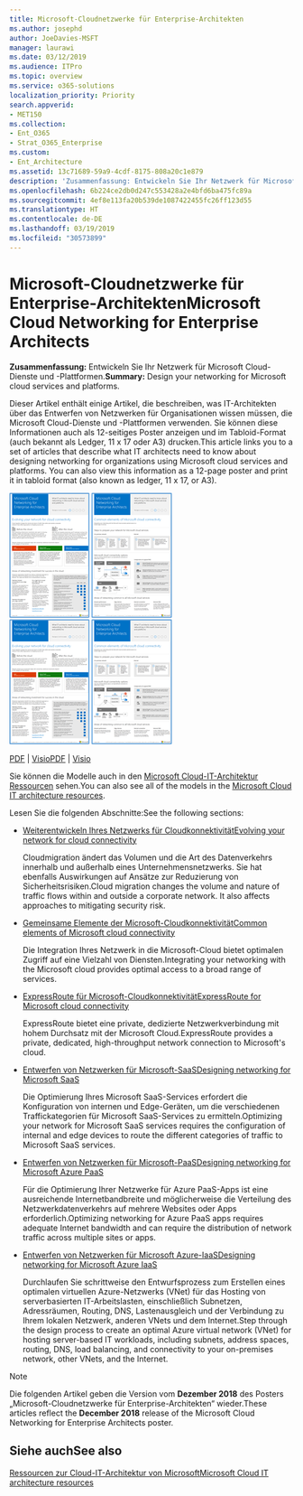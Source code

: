 ```yaml
---
title: Microsoft-Cloudnetzwerke für Enterprise-Architekten
ms.author: josephd
author: JoeDavies-MSFT
manager: laurawi
ms.date: 03/12/2019
ms.audience: ITPro
ms.topic: overview
ms.service: o365-solutions
localization_priority: Priority
search.appverid:
- MET150
ms.collection:
- Ent_O365
- Strat_O365_Enterprise
ms.custom:
- Ent_Architecture
ms.assetid: 13c71689-59a9-4cdf-8175-808a20c1e879
description: 'Zusammenfassung: Entwickeln Sie Ihr Netzwerk für Microsoft Cloud-Dienste und -Plattformen.'
ms.openlocfilehash: 6b224ce2db0d247c553428a2e4bfd6ba475fc89a
ms.sourcegitcommit: 4ef8e113fa20b539de1087422455fc26ff123d55
ms.translationtype: HT
ms.contentlocale: de-DE
ms.lasthandoff: 03/19/2019
ms.locfileid: "30573899"
---
```

# <a name="microsoft-cloud-networking-for-enterprise-architects"></a><span data-ttu-id="8287c-103">Microsoft-Cloudnetzwerke für Enterprise-Architekten</span><span class="sxs-lookup"><span data-stu-id="8287c-103">Microsoft Cloud Networking for Enterprise Architects</span></span>

 <span data-ttu-id="8287c-104">**Zusammenfassung:** Entwickeln Sie Ihr Netzwerk für Microsoft Cloud-Dienste und -Plattformen.</span><span class="sxs-lookup"><span data-stu-id="8287c-104">**Summary:** Design your networking for Microsoft cloud services and platforms.</span></span>
  
<span data-ttu-id="8287c-p101">Dieser Artikel enthält einige Artikel, die beschreiben, was IT-Architekten über das Entwerfen von Netzwerken für Organisationen wissen müssen, die Microsoft Cloud-Dienste und -Plattformen verwenden. Sie können diese Informationen auch als 12-seitiges Poster anzeigen und im Tabloid-Format (auch bekannt als Ledger, 11 x 17 oder A3) drucken.</span><span class="sxs-lookup"><span data-stu-id="8287c-p101">This article links you to a set of articles that describe what IT architects need to know about designing networking for organizations using Microsoft cloud services and platforms. You can also view this information as a 12-page poster and print it in tabloid format (also known as ledger, 11 x 17, or A3).</span></span>
  
<span data-ttu-id="8287c-107">[![Miniaturbild für Microsoft-Cloud-Netzwerkmodell](media/95e8ab6a-b4d0-4836-acc1-b0b77ebf46e6.png)  
](https://go.microsoft.com/fwlink/p/?linkid=842073)</span><span class="sxs-lookup"><span data-stu-id="8287c-107">[![Thumb image for Microsoft cloud networking model](media/95e8ab6a-b4d0-4836-acc1-b0b77ebf46e6.png)  
](https://go.microsoft.com/fwlink/p/?linkid=842073)</span></span>
  
<span data-ttu-id="8287c-108">[PDF](https://go.microsoft.com/fwlink/p/?linkid=842073) | [Visio](https://go.microsoft.com/fwlink/p/?linkid=842074)</span><span class="sxs-lookup"><span data-stu-id="8287c-108">[PDF](https://go.microsoft.com/fwlink/p/?linkid=842073) | [Visio](https://go.microsoft.com/fwlink/p/?linkid=842074)</span></span>
  
<span data-ttu-id="8287c-109">Sie können die Modelle auch in den [Microsoft Cloud-IT-Architektur Ressourcen](microsoft-cloud-it-architecture-resources.md) sehen.</span><span class="sxs-lookup"><span data-stu-id="8287c-109">You can also see all of the models in the [Microsoft Cloud IT architecture resources](microsoft-cloud-it-architecture-resources.md).</span></span>
  
<span data-ttu-id="8287c-110">Lesen Sie die folgenden Abschnitte:</span><span class="sxs-lookup"><span data-stu-id="8287c-110">See the following sections:</span></span>
  
- [<span data-ttu-id="8287c-111">Weiterentwickeln Ihres Netzwerks für Cloudkonnektivität</span><span class="sxs-lookup"><span data-stu-id="8287c-111">Evolving your network for cloud connectivity</span></span>](evolving-your-network-for-cloud-connectivity.md)
    
    <span data-ttu-id="8287c-p102">Cloudmigration ändert das Volumen und die Art des Datenverkehrs innerhalb und außerhalb eines Unternehmensnetzwerks. Sie hat ebenfalls Auswirkungen auf Ansätze zur Reduzierung von Sicherheitsrisiken.</span><span class="sxs-lookup"><span data-stu-id="8287c-p102">Cloud migration changes the volume and nature of traffic flows within and outside a corporate network. It also affects approaches to mitigating security risk.</span></span>
    
- [<span data-ttu-id="8287c-114">Gemeinsame Elemente der Microsoft-Cloudkonnektivität</span><span class="sxs-lookup"><span data-stu-id="8287c-114">Common elements of Microsoft cloud connectivity</span></span>](common-elements-of-microsoft-cloud-connectivity.md)
    
    <span data-ttu-id="8287c-115">Die Integration Ihres Netzwerk in die Microsoft-Cloud bietet optimalen Zugriff auf eine Vielzahl von Diensten.</span><span class="sxs-lookup"><span data-stu-id="8287c-115">Integrating your networking with the Microsoft cloud provides optimal access to a broad range of services.</span></span>
    
- [<span data-ttu-id="8287c-116">ExpressRoute für Microsoft-Cloudkonnektivität</span><span class="sxs-lookup"><span data-stu-id="8287c-116">ExpressRoute for Microsoft cloud connectivity</span></span>](expressroute-for-microsoft-cloud-connectivity.md)
    
    <span data-ttu-id="8287c-117">ExpressRoute bietet eine private, dedizierte Netzwerkverbindung mit hohem Durchsatz mit der Microsoft Cloud.</span><span class="sxs-lookup"><span data-stu-id="8287c-117">ExpressRoute provides a private, dedicated, high-throughput network connection to Microsoft's cloud.</span></span>
    
- [<span data-ttu-id="8287c-118">Entwerfen von Netzwerken für Microsoft-SaaS</span><span class="sxs-lookup"><span data-stu-id="8287c-118">Designing networking for Microsoft SaaS</span></span>](designing-networking-for-microsoft-saas.md)
    
    <span data-ttu-id="8287c-119">Die Optimierung Ihres Microsoft SaaS-Services erfordert die Konfiguration von internen und Edge-Geräten, um die verschiedenen Traffickategorien für Microsoft SaaS-Services zu ermitteln.</span><span class="sxs-lookup"><span data-stu-id="8287c-119">Optimizing your network for Microsoft SaaS services requires the configuration of internal and edge devices to route the different categories of traffic to Microsoft SaaS services.</span></span>
    
- [<span data-ttu-id="8287c-120">Entwerfen von Netzwerken für Microsoft-PaaS</span><span class="sxs-lookup"><span data-stu-id="8287c-120">Designing networking for Microsoft Azure PaaS</span></span>](designing-networking-for-microsoft-azure-paas.md)
    
    <span data-ttu-id="8287c-121">Für die Optimierung Ihrer Netzwerke für Azure PaaS-Apps ist eine ausreichende Internetbandbreite und möglicherweise die Verteilung des Netzwerkdatenverkehrs auf mehrere Websites oder Apps erforderlich.</span><span class="sxs-lookup"><span data-stu-id="8287c-121">Optimizing networking for Azure PaaS apps requires adequate Internet bandwidth and can require the distribution of network traffic across multiple sites or apps.</span></span>
    
- [<span data-ttu-id="8287c-122">Entwerfen von Netzwerken für Microsoft Azure-IaaS</span><span class="sxs-lookup"><span data-stu-id="8287c-122">Designing networking for Microsoft Azure IaaS</span></span>](designing-networking-for-microsoft-azure-iaas.md)
    
    <span data-ttu-id="8287c-123">Durchlaufen Sie schrittweise den Entwurfsprozess zum Erstellen eines optimalen virtuellen Azure-Netzwerks (VNet) für das Hosting von serverbasierten IT-Arbeitslasten, einschließlich Subnetzen, Adressräumen, Routing, DNS, Lastenausgleich und der Verbindung zu Ihrem lokalen Netzwerk, anderen VNets und dem Internet.</span><span class="sxs-lookup"><span data-stu-id="8287c-123">Step through the design process to create an optimal Azure virtual network (VNet) for hosting server-based IT workloads, including subnets, address spaces, routing, DNS, load balancing, and connectivity to your on-premises network, other VNets, and the Internet.</span></span>
    
> [!NOTE]
> <span data-ttu-id="8287c-124">Die folgenden Artikel geben die Version vom **Dezember 2018** des Posters „Microsoft-Cloudnetzwerke für Enterprise-Architekten“ wieder.</span><span class="sxs-lookup"><span data-stu-id="8287c-124">These articles reflect the **December 2018** release of the Microsoft Cloud Networking for Enterprise Architects poster.</span></span>
  
## <a name="see-also"></a><span data-ttu-id="8287c-125">Siehe auch</span><span class="sxs-lookup"><span data-stu-id="8287c-125">See also</span></span>

[<span data-ttu-id="8287c-126">Ressourcen zur Cloud-IT-Architektur von Microsoft</span><span class="sxs-lookup"><span data-stu-id="8287c-126">Microsoft Cloud IT architecture resources</span></span>](microsoft-cloud-it-architecture-resources.md)

